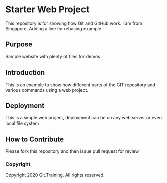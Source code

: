 # Starter Web Project

This repository is for showing how Git and GitHub work. I am from Singapore.
Adding a line for rebasing example.

## Purpose

Sample website with plenty of files for demos

## Introduction

This is an example to show how different parts of the GIT repository and various commands using a web project.

## Deployment

This is a simple web project, deployment can be on any web server or even local file system

## How to Contribute

Please fork this repository and then issue pull request for review

### Copyright

Copyright 2020 Git.Training. All rights reserved.